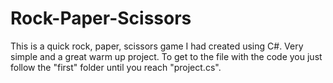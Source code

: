 # Rock-Paper-Scissors
This is a quick rock, paper, scissors game I had created using C#. Very simple and a great warm up project. To get to the file with the code you just follow the "first" folder until you reach "project.cs".
